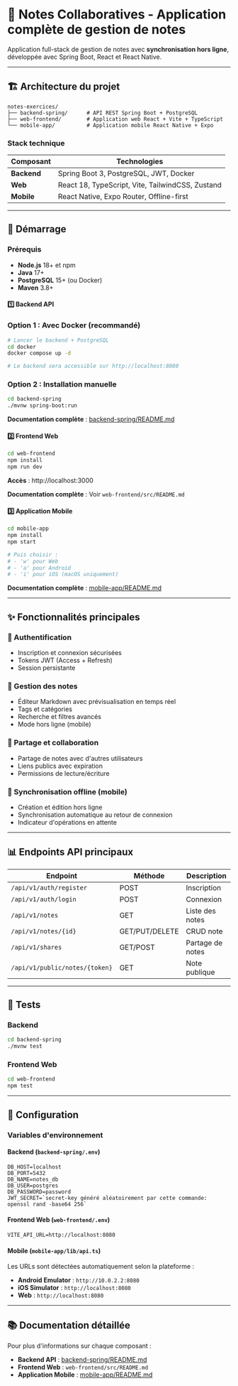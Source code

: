 # 📝 Notes Collaboratives - Application complète de gestion de notes

Application full-stack de gestion de notes avec **synchronisation hors ligne**, développée avec Spring Boot, React et React Native.

---

## 🏗️ Architecture du projet

```
notes-exercices/
├── backend-spring/      # API REST Spring Boot + PostgreSQL
├── web-frontend/        # Application web React + Vite + TypeScript
└── mobile-app/          # Application mobile React Native + Expo
```

### Stack technique

| Composant | Technologies |
|-----------|-------------|
| **Backend** | Spring Boot 3, PostgreSQL, JWT, Docker |
| **Web** | React 18, TypeScript, Vite, TailwindCSS, Zustand |
| **Mobile** | React Native, Expo Router, Offline-first |

---

## 🚀 Démarrage

### Prérequis

- **Node.js** 18+ et npm
- **Java** 17+
- **PostgreSQL** 15+ (ou Docker)
- **Maven** 3.8+


#### 1️⃣ Backend API

### Option 1 : Avec Docker (recommandé)

```bash
# Lancer le backend + PostgreSQL
cd docker
docker compose up -d

# Le backend sera accessible sur http://localhost:8080
```

### Option 2 : Installation manuelle
```bash
cd backend-spring
./mvnw spring-boot:run
```

**Documentation complète** : [backend-spring/README.md](./backend-spring/README.md)

#### 2️⃣ Frontend Web

```bash
cd web-frontend
npm install
npm run dev
```

**Accès** : http://localhost:3000

**Documentation complète** : Voir `web-frontend/src/README.md`

#### 3️⃣ Application Mobile

```bash
cd mobile-app
npm install
npm start

# Puis choisir :
# - 'w' pour Web
# - 'a' pour Android
# - 'i' pour iOS (macOS uniquement)
```

**Documentation complète** : [mobile-app/README.md](./mobile-app/README.md)

---

## ✨ Fonctionnalités principales

### 🔐 Authentification
- Inscription et connexion sécurisées
- Tokens JWT (Access + Refresh)
- Session persistante

### 📝 Gestion des notes
- Éditeur Markdown avec prévisualisation en temps réel
- Tags et catégories
- Recherche et filtres avancés
- Mode hors ligne (mobile)

### 👥 Partage et collaboration
- Partage de notes avec d'autres utilisateurs
- Liens publics avec expiration
- Permissions de lecture/écriture

### 📱 Synchronisation offline (mobile)
- Création et édition hors ligne
- Synchronisation automatique au retour de connexion
- Indicateur d'opérations en attente

---

## 📊 Endpoints API principaux

| Endpoint | Méthode | Description |
|----------|---------|-------------|
| `/api/v1/auth/register` | POST | Inscription |
| `/api/v1/auth/login` | POST | Connexion |
| `/api/v1/notes` | GET | Liste des notes |
| `/api/v1/notes/{id}` | GET/PUT/DELETE | CRUD note |
| `/api/v1/shares` | GET/POST | Partage de notes |
| `/api/v1/public/notes/{token}` | GET | Note publique |

---

## 🧪 Tests

### Backend
```bash
cd backend-spring
./mvnw test
```

### Frontend Web
```bash
cd web-frontend
npm test
```

---

## 🔧 Configuration

### Variables d'environnement

#### Backend (`backend-spring/.env`)
```properties
DB_HOST=localhost
DB_PORT=5432
DB_NAME=notes_db
DB_USER=postgres
DB_PASSWORD=password
JWT_SECRET=`secret-key généré aléatoirement par cette commande: openssl rand -base64 256`
```

#### Frontend Web (`web-frontend/.env`)
```properties
VITE_API_URL=http://localhost:8080
```

#### Mobile (`mobile-app/lib/api.ts`)
Les URLs sont détectées automatiquement selon la plateforme :
- **Android Emulator** : `http://10.0.2.2:8080`
- **iOS Simulator** : `http://localhost:8080`
- **Web** : `http://localhost:8080`

---

## 📚 Documentation détaillée

Pour plus d'informations sur chaque composant :

- **Backend API** : [backend-spring/README.md](./backend-spring/README.md)
- **Frontend Web** : `web-frontend/src/README.md`
- **Application Mobile** : [mobile-app/README.md](./mobile-app/README.md)
